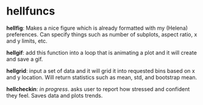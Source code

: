 # hellfuncs

**hellfig**: Makes a nice figure which is already formatted with my (Helena) preferences. Can specify things such as number of subplots, aspect ratio, x and y limits, etc. 

**hellgif**: add this function into a loop that is animating a plot and it will create and save a gif.

**hellgrid**: input a set of data and it will grid it into requested bins based on x and y location. Will return statistics such as mean, std, and bootstrap mean.

**hellcheckin**: _in progress_. asks user to report how stressed and confident they feel. Saves data and plots trends.
